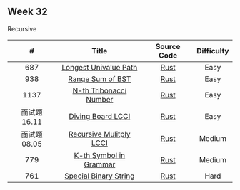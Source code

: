 ## Week 32

Recursive

| # | Title | Source Code | Difficulty |
|:---:|:---:|:---:|:---:|
| 687 | [Longest Univalue Path](https://leetcode-cn.com/problems/longest-univalue-path/) | [Rust](https://github.com/Somainer/stca-weekly-challenge/tree/master/week32/687-longest-univalue-path/longestUnivaluePath.rs) | Easy |
| 938 | [Range Sum of BST](https://leetcode-cn.com/problems/range-sum-of-bst/) | [Rust](https://github.com/Somainer/stca-weekly-challenge/tree/master/week32/975-range-sum-of-bst/rangeSumBST.rs) | Easy |
| 1137 | [N-th Tribonacci Number](https://leetcode-cn.com/problems/n-th-tribonacci-number/) | [Rust](https://github.com/Somainer/stca-weekly-challenge/tree/master/week32/1236-n-th-tribonacci-number/tribonacci.rs) | Easy |
| 面试题 16.11 | [Diving Board LCCI](https://leetcode-cn.com/problems/diving-board-lcci/) | [Rust](https://github.com/Somainer/stca-weekly-challenge/tree/master/week32/100352-diving-board-lcci/divingBoard.rs) | Easy |
| 面试题 08.05 | [Recursive Mulitply LCCI](https://leetcode-cn.com/problems/recursive-mulitply-lcci/) | [Rust](https://github.com/Somainer/stca-weekly-challenge/tree/master/week32/100199-recursive-mulitply-lcci/multiply.rs) | Medium |
| 779 | [K-th Symbol in Grammar](https://leetcode-cn.com/problems/k-th-symbol-in-grammar/) | [Rust](https://github.com/Somainer/stca-weekly-challenge/tree/master/week32/795-k-th-symbol-in-grammar/kthGrammar.rs) | Medium |
| 761 | [Special Binary String](https://leetcode-cn.com/problems/special-binary-string/) | [Rust](https://github.com/Somainer/stca-weekly-challenge/tree/master/week32/763-special-binary-string/makeLargestSpecial.rs) | Hard |
